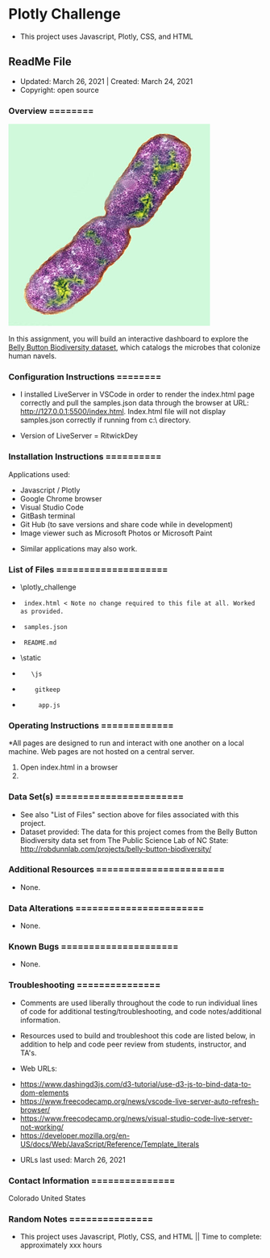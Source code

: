 # Plotly Challenge
* This project uses Javascript, Plotly, CSS, and HTML

## ReadMe File
* Updated: March 26, 2021 | Created: March 24, 2021
* Copyright: open source



### Overview ========
![Bacteria by filterforge.com](Images/bacteria.jpg)

In this assignment, you will build an interactive dashboard to explore the [Belly Button Biodiversity dataset](http://robdunnlab.com/projects/belly-button-biodiversity/), which catalogs the microbes that colonize human navels.




### Configuration Instructions ========
* I installed LiveServer in VSCode in order to render the index.html page correctly and pull the samples.json data through the browser at URL: http://127.0.0.1:5500/index.html. Index.html file will not display samples.json correctly if running from c:\ directory.

* Version of LiveServer = RitwickDey


### Installation Instructions ==========
Applications used:

- Javascript / Plotly
- Google Chrome browser
- Visual Studio Code
- GitBash terminal
- Git Hub (to save versions and share code while in development)
- Image viewer such as Microsoft Photos or Microsoft Paint
* Similar applications may also work.



### List of Files ====================
* \plotly_challenge
*      index.html < Note no change required to this file at all. Worked as provided.
*      samples.json
*      README.md
*   \static
*        \js
*         gitkeep
*          app.js  




### Operating Instructions =============
*All pages are designed to run and interact with one another on a local machine. Web pages are not hosted on a central server.

1. Open index.html in a browser
2. 



### Data Set(s) =======================
* See also "List of Files" section above for files associated with this project.
* Dataset provided: 
The data for this project comes from the Belly Button Biodiversity data set from The Public Science Lab of NC State: http://robdunnlab.com/projects/belly-button-biodiversity/

### Additional Resources =======================
* None.


###  Data Alterations =======================
* None.


###  Known Bugs =====================
* None.


### Troubleshooting ===============
* Comments are used liberally throughout the code to run individual lines of code for additional testing/troubleshooting, and code notes/additional information.

* Resources used to build and troubleshoot this code are listed below, in addition to help and code peer review from students, instructor, and TA's.

* Web URLs:
- https://www.dashingd3js.com/d3-tutorial/use-d3-js-to-bind-data-to-dom-elements
- https://www.freecodecamp.org/news/vscode-live-server-auto-refresh-browser/
- https://www.freecodecamp.org/news/visual-studio-code-live-server-not-working/
- https://developer.mozilla.org/en-US/docs/Web/JavaScript/Reference/Template_literals

* URLs last used: March 26, 2021


###  Contact Information ===============
Colorado   United States


### Random Notes ===============
* This project uses Javascript, Plotly, CSS, and HTML  ||  Time to complete: approximately xxx hours
